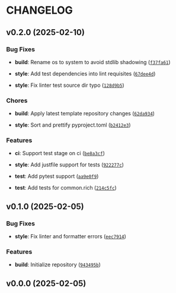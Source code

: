 # CHANGELOG


## v0.2.0 (2025-02-10)

### Bug Fixes

- **build**: Rename os to system to avoid stdlib shadowing
  ([`f37fa61`](https://github.com/Diatonika/baikal-common/commit/f37fa61762bd8c76e41b169de16019a283d4900d))

- **style**: Add test dependencies into lint requisites
  ([`67dee4d`](https://github.com/Diatonika/baikal-common/commit/67dee4d7b5b6dd39bb1efaf98eaa66f3857a60ca))

- **style**: Fix linter test source dir typo
  ([`128d9b5`](https://github.com/Diatonika/baikal-common/commit/128d9b56cbb80fafa28b9e8af672a319b4cf0445))

### Chores

- **build**: Apply latest template repository changes
  ([`62da934`](https://github.com/Diatonika/baikal-common/commit/62da934e799e2759c510d901c2716587e7b0602e))

- **style**: Sort and prettify pyproject.toml
  ([`b2412e3`](https://github.com/Diatonika/baikal-common/commit/b2412e342be08fee477ba4158d6da2cc61017111))

### Features

- **ci**: Support test stage on ci
  ([`be8a3cf`](https://github.com/Diatonika/baikal-common/commit/be8a3cfcc741a62148fe438e3a6603d34e863624))

- **style**: Add justfile support for tests
  ([`922277c`](https://github.com/Diatonika/baikal-common/commit/922277c931d16d5159c5f995d286d8e46fa5371a))

- **test**: Add pytest support
  ([`aa9e0f9`](https://github.com/Diatonika/baikal-common/commit/aa9e0f938169a0ccffcd65dd831c924d2f057335))

- **test**: Add tests for common.rich
  ([`214c5fc`](https://github.com/Diatonika/baikal-common/commit/214c5fcf2ee7c45c3d868a61a3cdda6931d176e2))


## v0.1.0 (2025-02-05)

### Bug Fixes

- **style**: Fix linter and formatter errors
  ([`eec7914`](https://github.com/Diatonika/baikal-common/commit/eec7914c0909dbd531ae4351d8ea00f7908c9df6))

### Features

- **build**: Initialize repository
  ([`943495b`](https://github.com/Diatonika/baikal-common/commit/943495bcd092f716180d8a3550216fa88093e6c6))


## v0.0.0 (2025-02-05)
